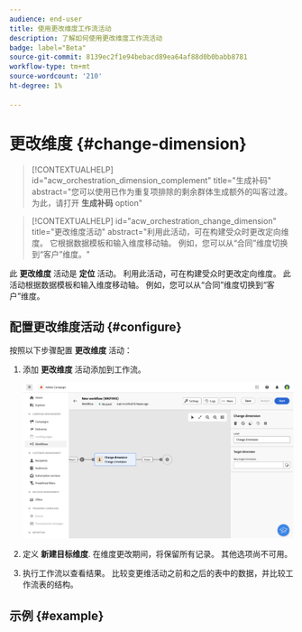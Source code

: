 ```yaml
---
audience: end-user
title: 使用更改维度工作流活动
description: 了解如何使用更改维度工作流活动
badge: label="Beta"
source-git-commit: 8139ec2f1e94bebacd89ea64af88d0b0babb8781
workflow-type: tm+mt
source-wordcount: '210'
ht-degree: 1%

---
```



# 更改维度 {#change-dimension}

>[!CONTEXTUALHELP]
>id="acw_orchestration_dimension_complement"
>title="生成补码"
>abstract="您可以使用已作为重复项排除的剩余群体生成额外的叫客过渡。 为此，请打开 **生成补码** option"

>[!CONTEXTUALHELP]
>id="acw_orchestration_change_dimension"
>title="更改维度活动"
>abstract="利用此活动，可在构建受众时更改定向维度。 它根据数据模板和输入维度移动轴。 例如，您可以从“合同”维度切换到“客户”维度。"

此 **更改维度** 活动是 **定位** 活动。 利用此活动，可在构建受众时更改定向维度。 此活动根据数据模板和输入维度移动轴。 例如，您可以从“合同”维度切换到“客户”维度。

## 配置更改维度活动 {#configure}

按照以下步骤配置 **更改维度** 活动：

1. 添加 **更改维度** 活动添加到工作流。

   ![](../assets/workflow-change-dimension.png)

1. 定义 **新建目标维度**. 在维度更改期间，将保留所有记录。 其他选项尚不可用。

1. 执行工作流以查看结果。 比较变更维活动之前和之后的表中的数据，并比较工作流表的结构。

## 示例 {#example}


